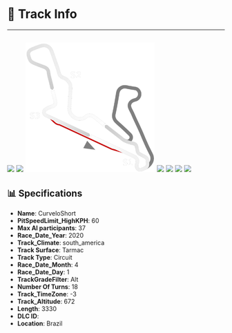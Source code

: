 # 🏁 Track Info

---
![](image_1.jpg)
![](image_2.jpg)
![](image_3.jpg)
![](image_4.jpg)
![](image_5.jpg)
![](image_6.jpg)
![](image_7.jpg)
---

## 📊 Specifications

- **Name**: CurveloShort
- **PitSpeedLimit_HighKPH**: 60
- **Max AI participants**: 37
- **Race_Date_Year**: 2020
- **Track_Climate**: south_america
- **Track Surface**: Tarmac
- **Track Type**: Circuit
- **Race_Date_Month**: 4
- **Race_Date_Day**: 1
- **TrackGradeFilter**: Alt
- **Number Of Turns**: 18
- **Track_TimeZone**: -3
- **Track_Altitude**: 672
- **Length**: 3330
- **DLC ID**: 
- **Location**: Brazil
